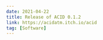 ```yaml
---
date: 2021-04-22
title: Release of ACID 0.1.2
link: https://acidatm.itch.io/acid
tag: [Software]
---
```

